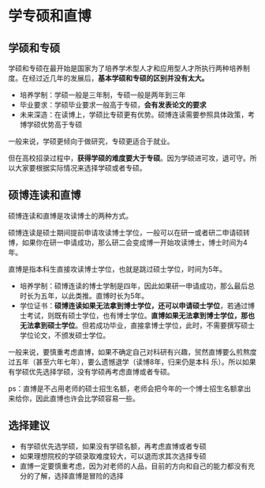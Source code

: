 # 学专硕和直博

## 学硕和专硕

学硕和专硕在最开始是国家为了培养学术型人才和应用型人才所执行两种培养制度。在经过近几年的发展后，**基本学硕和专硕的区别并没有太大。**

- 培养学制：学硕一般是三年制，专硕一般是两年到三年
- 毕业要求：学硕毕业要求一般高于专硕，**会有发表论文的要求**
- 未来深造：在读博上，学硕比专硕更有优势。硕博连读需要参照具体政策，考博学硕优势高于专硕

一般来说，学硕更倾向于做研究，专硕更适合于就业。

但在高校招录过程中，**获得学硕的难度要大于专硕**。因为学硕进可攻，退可守。所以大家要根据实际情况来选择学硕或者专硕。

## 硕博连读和直博

硕博连读和直博是攻读博士的两种方式。

硕博连读是硕士期间提前申请攻读博士学位，一般可以在研一或者研二申请硕转博，如果你在研一申请成功，那么研二会变成博一开始攻读博士，博士时间为4年。

直博是指本科生直接攻读博士学位，也就是跳过硕士学位，时间为5年。

- 培养学制：硕博连读的博士学制是四年，因此如果研一申请成功，那么最后总时长为五年，以此类推。直博时长为5年。
- 学位证书：**硕博连读如果无法拿到博士学位，还可以申请硕士学位**，若通过博士考试，则既有硕士学位，也有博士学位。**直博如果无法拿到博士学位，那也无法拿到硕士学位**。但若成功毕业，直接拿博士学位，此时，不需要撰写硕士学位论文，不颁发硕士学位。

一般来说，要慎重考虑直博，如果不确定自己对科研有兴趣，贸然直博要么煎熬度过五年（甚至六年七年），要么遗憾退学（读博8年，归来仍是本科 乐）。所以如果有学硕优先选择学硕，没有学硕再考虑直博或者专硕。

ps：直博是不占用老师的硕士招生名额，老师会把今年的一个博士招生名额拿出来给你，因此直博也许会比学硕容易一些。

## 选择建议

- 有学硕优先选学硕，如果没有学硕名额，再考虑直博或者专硕
- 如果理想院校的学硕录取难度较大，可以退而求其次选择专硕
- 直博一定要慎重考虑，因为对老师的人品，目前的方向和自己的能力都没有充分的了解，选择直博是冒险的选择